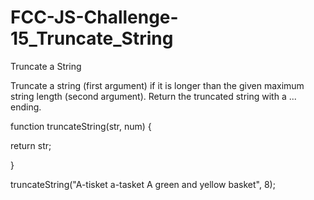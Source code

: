 # FCC-JS-Challenge-15_Truncate_String
Truncate a String

Truncate a string (first argument) if it is longer than the given maximum string length (second argument). Return the truncated string with a ... ending.

function truncateString(str, num) {

  return str;
  
}

truncateString("A-tisket a-tasket A green and yellow basket", 8);

